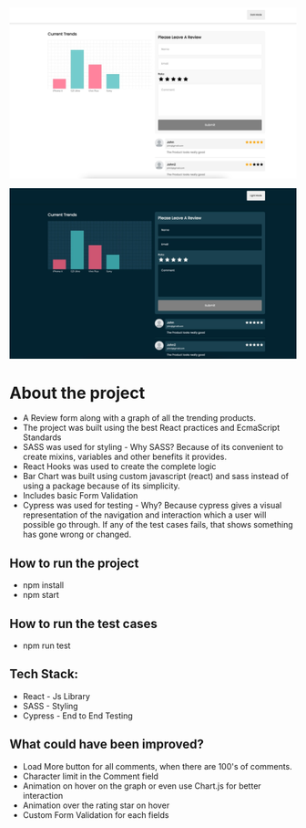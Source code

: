 ![alt text](https://github.com/thanveershah/checkout/blob/main/public/assets/WhatsApp%20Image%202022-01-02%20at%209.48.24%20PM.jpeg)

![alt text](https://github.com/thanveershah/checkout/blob/main/public/assets/WhatsApp%20Image%202022-01-02%20at%209.48.32%20PM.jpeg)


# About the project

- A Review form along with a graph of all the trending products.
- The project was built using the best React practices and EcmaScript Standards
- SASS was used for styling - Why SASS? Because of its convenient to create mixins, variables and other benefits it provides.
- React Hooks was used to create the complete logic
- Bar Chart was built using custom javascript (react) and sass instead of using a package because of its simplicity.
- Includes basic Form Validation 
- Cypress was used for testing - Why? Because cypress gives a visual representation of the navigation and interaction which a user will possible go through. If any of the test cases fails, that shows something has gone wrong or changed.

## How to run the project

- npm install 
- npm start

## How to run the test cases

- npm run test

## Tech Stack:

- React - Js Library
- SASS - Styling
- Cypress - End to End Testing

## What could have been improved?
- Load More button for all comments, when there are 100's of comments.
- Character limit in the Comment field
- Animation on hover on the graph or even use Chart.js for better interaction
- Animation over the rating star on hover
- Custom Form Validation for each fields